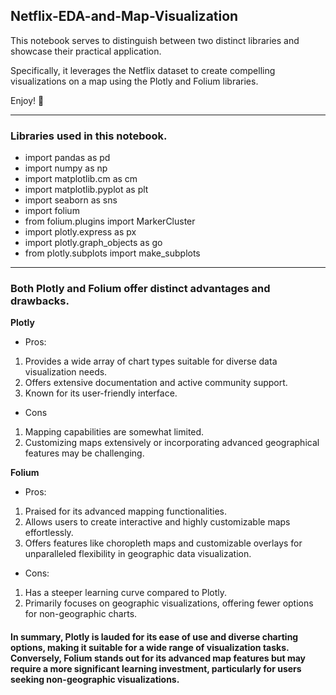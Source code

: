 
## Netflix-EDA-and-Map-Visualization

This notebook serves to distinguish between two distinct libraries and showcase their practical application.

Specifically, it leverages the Netflix dataset to create compelling visualizations on a map using the Plotly and Folium libraries.

Enjoy! 🙂

---------------------------------------------------------------------------------------------------------------
### Libraries used in this notebook.
- import pandas as pd
- import numpy as np
- import matplotlib.cm as cm
- import matplotlib.pyplot as plt
- import seaborn as sns
- import folium
- from folium.plugins import MarkerCluster
- import plotly.express as px
- import plotly.graph_objects as go
- from plotly.subplots import make_subplots

---------------------------------------------------------------------------------------------------------------

### Both Plotly and Folium offer distinct advantages and drawbacks.

**Plotly**

- Pros:

1. Provides a wide array of chart types suitable for diverse data visualization needs.
2. Offers extensive documentation and active community support.
3. Known for its user-friendly interface.

- Cons

1. Mapping capabilities are somewhat limited.
2. Customizing maps extensively or incorporating advanced geographical features may be challenging.

**Folium**

- Pros:

1. Praised for its advanced mapping functionalities.
2. Allows users to create interactive and highly customizable maps effortlessly.
2. Offers features like choropleth maps and customizable overlays for unparalleled flexibility in geographic data visualization.

- Cons:

1. Has a steeper learning curve compared to Plotly.
2. Primarily focuses on geographic visualizations, offering fewer options for non-geographic charts.

   

#### In summary, Plotly is lauded for its ease of use and diverse charting options, making it suitable for a wide range of visualization tasks. Conversely, Folium stands out for its advanced map features but may require a more significant learning investment, particularly for users seeking non-geographic visualizations.
